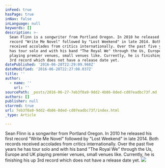 ```yaml
---
inFeed: true
hasPage: true
inNav: false
inLanguage: null
keywords: []
description: >-
  Sean Flinn is a songwriter from Portland Oregon. In 2010 he released his first
  record "Write Me Novel" followed by "Lost Weekend" in late 2014. Both records
  received accolades from critics internationally. Over the past five years he
  has tour solo and with his band "The Royal We" through the Us, Europe and UK
  playing premier venues, small venues like. Currently, he is finishing his up
  3rd record which does not have a release date yet.
datePublished: '2016-06-28T22:29:09.968Z'
dateModified: '2016-06-28T22:27:08.037Z'
title: ''
author:
  - name: ''
    url: ''
sourcePath: _posts/2016-06-27-7eb3f0a9-9dd2-4b86-8ded-cd07eadbc73f.md
authors: []
publisher: null
starred: true
url: 7eb3f0a9-9dd2-4b86-8ded-cd07eadbc73f/index.html
_type: Article

---
```

Sean Flinn is a songwriter from Portland Oregon. In 2010 he released his first record "Write Me Novel" followed by "Lost Weekend" in late 2014\. Both records received accolades from critics internationally. Over the past five years he has tour solo and with his band "The Royal We" through the Us, Europe and UK playing premier venues, small venues like. Currently, he is finishing his up 3rd record which does not have a release date yet.
![](https://the-grid-user-content.s3-us-west-2.amazonaws.com/c1734741-a362-44fa-9af8-ef04f81e07e7.jpg)